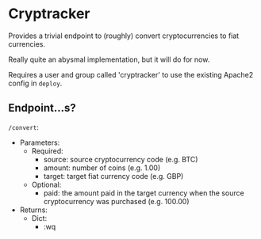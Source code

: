 # Cryptracker

Provides a trivial endpoint to (roughly) convert cryptocurrencies to fiat currencies.

Really quite an abysmal implementation, but it will do for now.

Requires a user and group called 'cryptracker' to use the existing Apache2 config in `deploy`.


## Endpoint...s?
`/convert`:
* Parameters:
  * Required:
    * source: source cryptocurrency code (e.g. BTC)
    * amount: number of coins (e.g. 1.00)
    * target: target fiat currency code (e.g. GBP)
  * Optional:
    * paid:   the amount paid in the target currency when the source cryptocurrency was purchased (e.g. 100.00)
* Returns:
  * Dict:
    * :wq

